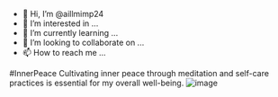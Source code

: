 - 👋 Hi, I’m @aillmimp24
- 👀 I’m interested in ...
- 🌱 I’m currently learning ...
- 💞️ I’m looking to collaborate on ...
- 📫 How to reach me ...

<!---
aillmimp24/aillmimp24 is a ✨ special ✨ repository because its `README.md` (this file) appears on your GitHub profile.
You can click the Preview link to take a look at your changes.
--->
#InnerPeace Cultivating inner peace through meditation and self-care practices is essential for my overall well-being.
![image](https://github.com/aillmimp24/aillmimp24/assets/137610790/2859b165-a29d-4c27-93b9-928606531a9c)
